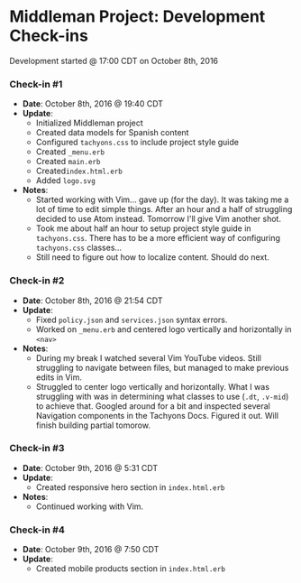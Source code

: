 # Middleman Project: Development Check-ins
Development started @ 17:00 CDT on October 8th, 2016

### Check-in #1
- **Date**: October 8th, 2016 @ 19:40 CDT
- **Update**:
  - Initialized Middleman project
  - Created data models for Spanish content
  - Configured `tachyons.css` to include project style guide
  - Created `_menu.erb`
  - Created `main.erb`
  - Created`index.html.erb`
  - Added `logo.svg`
- **Notes**:
  - Started working with Vim... gave up (for the day). It was taking me a lot of time to edit simple things. After an hour and a half of struggling decided to use Atom instead. Tomorrow I'll give Vim another shot.
  - Took me about half an hour to setup project style guide in `tachyons.css`. There has to be a more efficient way of configuring `tachyons.css` classes...
  - Still need to figure out how to localize content. Should do next.

### Check-in #2
- **Date**: October 8th, 2016 @ 21:54 CDT
- **Update**:
  - Fixed `policy.json` and `services.json` syntax errors.
  - Worked on `_menu.erb` and centered logo vertically and horizontally in `<nav>`
- **Notes**:
  - During my break I watched several Vim YouTube videos. Still struggling to navigate between files, but managed to make previous edits in Vim.
  - Struggled to center logo vertically and horizontally. What I was struggling with was in determining what classes to use (`.dt`, `.v-mid`) to achieve that. Googled around for a bit and inspected several Navigation components in the Tachyons Docs. Figured it out. Will finish building partial tomorow.

### Check-in #3
- **Date**: October 9th, 2016 @ 5:31 CDT
- **Update**:
  - Created responsive hero section in `index.html.erb`
- **Notes**:
  - Continued working with Vim.

### Check-in #4
- **Date**: October 9th, 2016 @ 7:50 CDT
- **Update**:
  - Created mobile products section in `index.html.erb`

